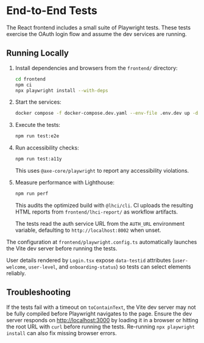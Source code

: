 # End-to-End Tests

The React frontend includes a small suite of Playwright tests.
These tests exercise the OAuth login flow and assume the dev services are running.

## Running Locally

1. Install dependencies and browsers from the `frontend/` directory:

   ```bash
   cd frontend
   npm ci
   npx playwright install --with-deps
   ```

2. Start the services:

   ```bash
   docker compose -f docker-compose.dev.yaml --env-file .env.dev up -d
   ```

3. Execute the tests:

   ```bash
   npm run test:e2e
   ```

4. Run accessibility checks:

   ```bash
   npm run test:a11y
   ```

   This uses `@axe-core/playwright` to report any accessibility violations.

5. Measure performance with Lighthouse:

   ```bash
   npm run perf
   ```

   This audits the optimized build with `@lhci/cli`. CI uploads the resulting
   HTML reports from `frontend/lhci-report/` as workflow artifacts.

   The tests read the auth service URL from the `AUTH_URL` environment variable,
   defaulting to `http://localhost:8002` when unset.

The configuration at `frontend/playwright.config.ts` automatically launches the Vite dev server before running the tests.

User details rendered by `Login.tsx` expose `data-testid` attributes
(`user-welcome`, `user-level`, and `onboarding-status`) so tests can
select elements reliably.

## Troubleshooting

If the tests fail with a timeout on `toContainText`, the Vite dev server may not
be fully compiled before Playwright navigates to the page. Ensure the dev server
responds on <http://localhost:3000> by loading it in a browser or hitting the
root URL with `curl` before running the tests. Re-running `npx playwright
install` can also fix missing browser errors.
